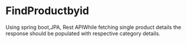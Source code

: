 # FindProductbyid
Using spring boot,JPA, Rest APIWhile fetching single product details the response should be populated with respective category details.
